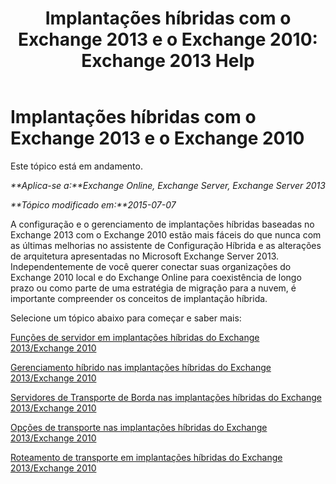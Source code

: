 ﻿---
title: 'Implantações híbridas com o Exchange 2013 e o Exchange 2010: Exchange 2013 Help'
TOCTitle: Implantações híbridas com o Exchange 2013 e o Exchange 2010
ms:assetid: f865ee1e-ecad-468b-9497-357895900d33
ms:mtpsurl: https://technet.microsoft.com/pt-br/library/Dn393967(v=EXCHG.150)
ms:contentKeyID: 59635901
ms.date: 01/10/2018
mtps_version: v=EXCHG.150
ms.translationtype: HT
---

# Implantações híbridas com o Exchange 2013 e o Exchange 2010

Este tópico está em andamento.  

_**Aplica-se a:**Exchange Online, Exchange Server, Exchange Server 2013_

_**Tópico modificado em:**2015-07-07_

A configuração e o gerenciamento de implantações híbridas baseadas no Exchange 2013 com o Exchange 2010 estão mais fáceis do que nunca com as últimas melhorias no assistente de Configuração Híbrida e as alterações de arquitetura apresentadas no Microsoft Exchange Server 2013. Independentemente de você querer conectar suas organizações do Exchange 2010 local e do Exchange Online para coexistência de longo prazo ou como parte de uma estratégia de migração para a nuvem, é importante compreender os conceitos de implantação híbrida.

Selecione um tópico abaixo para começar e saber mais:

[Funções de servidor em implantações híbridas do Exchange 2013/Exchange 2010](server-roles-in-exchange-2013-exchange-2010-hybrid-deployments-exchange-2013-help.md)

[Gerenciamento híbrido nas implantações híbridas do Exchange 2013/Exchange 2010](hybrid-management-in-exchange-2013-exchange-2010-hybrid-deployments-exchange-2013-help.md)

[Servidores de Transporte de Borda nas implantações híbridas do Exchange 2013/Exchange 2010](edge-transport-servers-in-exchange-2013-exchange-2010-hybrid-deployments-exchange-2013-help.md)

[Opções de transporte nas implantações híbridas do Exchange 2013/Exchange 2010](transport-options-in-exchange-2013-exchange-2010-hybrid-deployments-exchange-2013-help.md)

[Roteamento de transporte em implantações híbridas do Exchange 2013/Exchange 2010](transport-routing-in-exchange-2013-exchange-2010-hybrid-deployments-exchange-2013-help.md)

